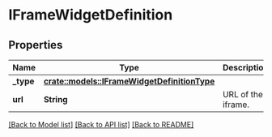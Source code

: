 # IFrameWidgetDefinition

## Properties

Name | Type | Description | Notes
------------ | ------------- | ------------- | -------------
**_type** | [**crate::models::IFrameWidgetDefinitionType**](IFrameWidgetDefinitionType.md) |  | 
**url** | **String** | URL of the iframe. | 

[[Back to Model list]](../README.md#documentation-for-models) [[Back to API list]](../README.md#documentation-for-api-endpoints) [[Back to README]](../README.md)



